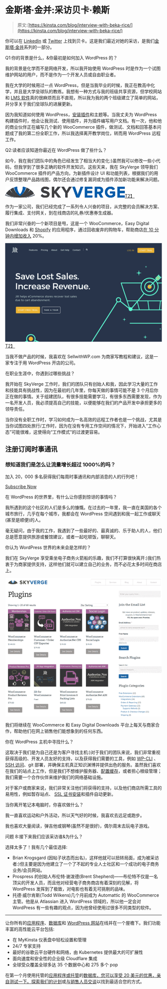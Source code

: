 # 金斯塔·金并:采访贝卡·赖斯

> 原文:[https://kinsta.com/blog/interview-with-beka-rice/](https://kinsta.com/blog/interview-with-beka-rice/)

你可以在 [LinkedIn](https://www.linkedin.com/in/bekarice/) 或 [Twitter](https://twitter.com/Beka_Rice) 上找到贝卡。这是我们最近对她的采访，是我们[金斯塔·金并](https://kinsta.com/?post_type=post&s=kingpin)系列的一部分。

Q1:你的背景是什么，&你最初是如何加入 WordPress 的？

我的背景是化学而不是网络开发，所以我开始使用 WordPress 时是作为一个试图维护网站的用户，而不是作为一个开发人员或自由职业者。

我在大学的时候用过一点 WordPress，但是当我毕业的时候，我正在教高中化学，并且是大学垒球队的教练。我想有一种方式与我的班级共享资源，但学校网站和 [LMS 软件](https://kinsta.com/blog/wordpress-lms-plugins/)真的很麻烦而且不直观，所以我为我的两个班级建立了简单的网站，并分享关于我们垒球队的进展更新。

因为我知道如何使用 WordPress，[安装插件](https://kinsta.com/knowledgebase/how-to-install-wordpress-plugins/)和主题等。当我丈夫为 WordPress 构建插件时，他会让我测试、使用插件，并为插件编写用户文档。有一次，他和他的商业伙伴正在编写几个新的 WooCommerce 插件，做测试、文档和回答基本问题成了我的第二份全职工作，所以我选择离开教学岗位，转而用 WordPress 远程工作。

Q2:读者应该知道你最近在 WordPress 做了些什么？

如今，我在我们团队中的角色已经发生了相当大的变化:)虽然我可以修改一些小代码，但我学到了很多正确的软件开发知识。这些天来，我在 SkyVerge 领导我们 WooCommerce 插件的产品方向，为新插件设计 UI 和功能列表，根据我们的用户反馈整理产品路线图，偶尔还会通过修复漏洞或为插件添加新功能来解决问题。

[![skyverge](img/8da010ee97624ad81a6f37f4369498b4.png)T2】](https://www.skyverge.com/)

作为一家公司，我们已经完成了一系列令人兴奋的项目，从完整的会员解决方案、履行集成、支付网关，到在线商店的礼券/优惠券生成器。

我们非常兴奋的一个新项目是甩，这是一个 WooCommerce，Easy Digital Downloads 和 [Shopify](https://kinsta.com/blog/shopify-alternatives/) 的应用程序，通过回收废弃的购物车，帮助商店[在 10 分钟内增加收入](https://kinsta.com/blog/ecommerce-strategies/) 20%。

[![jilt](img/0591842e0065f5ee812dec588d9a0359.png)T2】](https://jilt.com/)

当我不做产品的时候，我喜欢在 SellwithWP.com 为商家写教程和建议，这是一家专注于用 WordPress 开店的公司。

在职业生涯中，你遇到过哪些挑战？

我开始在 SkyVerge 工作时，我们的团队只有创始人和我，因此学习大量的工作和技能具有挑战性，因为在最初的几年里，你每天做的事情可能不是 3 个月后你正在做的事情。关于组建团队，有很多技能需要学习，有很多东西需要发现，作为一名开发人员，我必须提高自己的技能，以便能够在我们的产品开发中承担更多的领导责任。

当你没有全职工作时，学习如何成为一名高效的远程工作者也是一个挑战，尤其是当你试图四处旅行/工作时，因为在没有专用工作空间的情况下，开始进入“工作心态”可能很难，这使得向“工作模式”的过渡更容易。

 ## 注册订阅时事通讯



### 想知道我们是怎么让流量增长超过 1000%的吗？

加入 20，000 多名获得我们每周时事通讯和内部消息的人的行列吧！

[Subscribe Now](#newsletter)

在 WordPress 的世界里，有什么让你感到惊讶的事情吗？

我所遇到的这个社区的人们是多么的慷慨。在过去的一年里，我一直在美国的各个城市旅行，几乎在每个城市，我都会在 WordPress 空间遇到和我一起工作或聊天(甚至是顺便)的人。

毫无疑问，由于我的工作，我遇到了一些最好的、最真诚的、乐于助人的人，他们总是愿意提供旅游或餐馆建议，或者一起吃顿饭，聊聊天。

你认为 WordPress 世界的未来会是怎样的？

我们在 SkyVerge 享受乘坐电子商务火箭船的乐趣，我们不打算很快离开:)我们热衷于为商家提供支持，这样他们就可以建立自己的业务，而不必花太多时间在商店上。

![skyverge ecommerce plugins](img/ed7ed52eb05f51cb1ac34dd35502e421.png)

我们将继续在 WooCommerce 和 Easy Digital Downloads 平台上每天与商家合作，帮助他们在网上销售他们能想象到的任何东西。

你在 WordPress 主机中寻找什么？

这取决于我们是为自己还是为客户寻找主机:)对于我们的团队来说，我们非常重视获得高级的、开发人员友好的支持，以及获得我们需要的工具，例如 [WP-CLI](https://kinsta.com/blog/wp-cli/) 、 [SSH 访问](https://kinsta.com/blog/how-to-use-ssh/)、git 部署，并确保主机真正知识渊博并提供出色的服务。虽然我们喜欢在我们的站点上工作，但是我们不想维护服务器、[配置缓存](https://kinsta.com/blog/wordpress-caching-plugins/)，或者担心根级管理；我们需要一个合作伙伴来维护我们的网络基础设施。

对于客户或商家来说，我们非常关注他们将获得的支持，以及他们商店所需工具的易用性，例如暂存站点、 [SSL 证书安装](https://kinsta.com/blog/free-ssl-certificate/)和插件自动更新。

当你离开笔记本电脑时，你喜欢做什么？

我一直喜欢运动和户外活动，所以天气好的时候，我喜欢去远足或跑步。

我也喜欢大量阅读，弹吉他或钢琴(虽然不是很好)，偶尔周末去玩电子游戏。

问题 8:接下来我们应该采访谁&为什么？

选择太多了！我有几个最佳选择:

*   Brian Krogsgard (因帖子状态而出名)，这样他就可以扭转局面，成为被采访者:)但主要是因为他建立了一个了不起的专业人士社区和一个成功的电子商务业务/会员网站。
*   Prospress 的创始人布伦特·谢泼德(Brent Shepherd)——布伦特不仅是一名顶尖的开发人员，而且他对经营电子商务商店有着深刻的见解，将 WordPress 发挥到了极致，对电影也有着无可挑剔的品味。
*   托德·威尔肯斯(Todd Wilkens)几个月前成为 Automattic 的 WooCommerce 主管。他是从 Atlassian 进入 WordPress 领域的，所以他一定会对 WordPress 有一些有趣的观点，因为他曾经使用过很多不同类型的软件。

* * *

让你所有的[应用程序](https://kinsta.com/application-hosting/)、[数据库](https://kinsta.com/database-hosting/)和 [WordPress 网站](https://kinsta.com/wordpress-hosting/)在线并在一个屋檐下。我们功能丰富的高性能云平台包括:

*   在 MyKinsta 仪表盘中轻松设置和管理
*   24/7 专家支持
*   最好的谷歌云平台硬件和网络，由 Kubernetes 提供最大的可扩展性
*   面向速度和安全性的企业级 Cloudflare 集成
*   全球受众覆盖全球多达 35 个数据中心和 275 多个 pop

在第一个月使用托管的[应用程序或托管](https://kinsta.com/application-hosting/)的[数据库，您可以享受 20 美元的优惠，亲自测试一下。探索我们的](https://kinsta.com/database-hosting/)[计划](https://kinsta.com/plans/)或[与销售人员交谈](https://kinsta.com/contact-us/)以找到最适合您的方式。